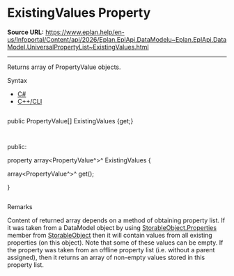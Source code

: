 # ExistingValues Property

**Source URL:** https://www.eplan.help/en-us/Infoportal/Content/api/2026/Eplan.EplApi.DataModelu~Eplan.EplApi.DataModel.UniversalPropertyList~ExistingValues.html

---

Returns array of PropertyValue objects.

Syntax

- [C#](#i-syntax-CS)
- [C++/CLI](#i-syntax-CPP2005)

```
```
public PropertyValue[] ExistingValues {get;}
```
```

```
```
public:

property array<PropertyValue^>^ ExistingValues {

   array<PropertyValue^>^ get();

}
```
```

Remarks

Content of returned array depends on a method of obtaining property list. If it was taken from a DataModel object by using [StorableObject.Properties](Eplan.EplApi.DataModelu~Eplan.EplApi.DataModel.StorableObject~Properties.html) member from [StorableObject](Eplan.EplApi.DataModelu~Eplan.EplApi.DataModel.StorableObject.html) then it will contain values from all existing properties (on this object). Note that some of these values can be empty. If the property was taken from an offline property list (i.e. without a parent assigned), then it returns an array of non-empty values stored in this property list.
